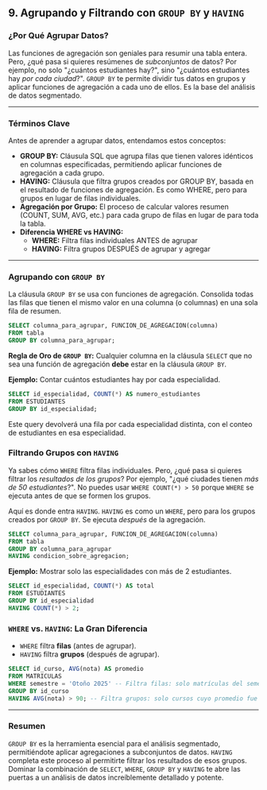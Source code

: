 ## 9. Agrupando y Filtrando con `GROUP BY` y `HAVING`

### ¿Por Qué Agrupar Datos?

Las funciones de agregación son geniales para resumir una tabla entera. Pero, ¿qué pasa si quieres resúmenes de *subconjuntos* de datos? Por ejemplo, no solo "¿cuántos estudiantes hay?", sino "¿cuántos estudiantes hay *por cada ciudad*?". `GROUP BY` te permite dividir tus datos en grupos y aplicar funciones de agregación a cada uno de ellos. Es la base del análisis de datos segmentado.

---

### Términos Clave

Antes de aprender a agrupar datos, entendamos estos conceptos:

- **GROUP BY:** Cláusula SQL que agrupa filas que tienen valores idénticos en columnas especificadas, permitiendo aplicar funciones de agregación a cada grupo.
- **HAVING:** Cláusula que filtra grupos creados por GROUP BY, basada en el resultado de funciones de agregación. Es como WHERE, pero para grupos en lugar de filas individuales.
- **Agregación por Grupo:** El proceso de calcular valores resumen (COUNT, SUM, AVG, etc.) para cada grupo de filas en lugar de para toda la tabla.
- **Diferencia WHERE vs HAVING:**
  - **WHERE:** Filtra filas individuales ANTES de agrupar
  - **HAVING:** Filtra grupos DESPUÉS de agrupar y agregar

---

### Agrupando con `GROUP BY`

La cláusula `GROUP BY` se usa con funciones de agregación. Consolida todas las filas que tienen el mismo valor en una columna (o columnas) en una sola fila de resumen.
```sql
SELECT columna_para_agrupar, FUNCION_DE_AGREGACION(columna)
FROM tabla
GROUP BY columna_para_agrupar;
```

**Regla de Oro de `GROUP BY`:** Cualquier columna en la cláusula `SELECT` que no sea una función de agregación **debe** estar en la cláusula `GROUP BY`.

**Ejemplo:** Contar cuántos estudiantes hay por cada especialidad.
```sql
SELECT id_especialidad, COUNT(*) AS numero_estudiantes
FROM ESTUDIANTES
GROUP BY id_especialidad;
```

Este query devolverá una fila por cada especialidad distinta, con el conteo de estudiantes en esa especialidad.

### Filtrando Grupos con `HAVING`

Ya sabes cómo `WHERE` filtra filas individuales. Pero, ¿qué pasa si quieres filtrar los *resultados de los grupos*? Por ejemplo, "¿qué ciudades tienen *más de 50 estudiantes*?". No puedes usar `WHERE COUNT(*) > 50` porque `WHERE` se ejecuta antes de que se formen los grupos.

Aquí es donde entra `HAVING`. `HAVING` es como un `WHERE`, pero para los grupos creados por `GROUP BY`. Se ejecuta *después* de la agregación.
```sql
SELECT columna_para_agrupar, FUNCION_DE_AGREGACION(columna)
FROM tabla
GROUP BY columna_para_agrupar
HAVING condicion_sobre_agregacion;
```

**Ejemplo:** Mostrar solo las especialidades con más de 2 estudiantes.
```sql
SELECT id_especialidad, COUNT(*) AS total
FROM ESTUDIANTES
GROUP BY id_especialidad
HAVING COUNT(*) > 2;
```

### `WHERE` vs. `HAVING`: La Gran Diferencia

- `WHERE` filtra **filas** (antes de agrupar).
- `HAVING` filtra **grupos** (después de agrupar).
```sql
SELECT id_curso, AVG(nota) AS promedio
FROM MATRICULAS
WHERE semestre = 'Otoño 2025' -- Filtra filas: solo matrículas del semestre Otoño 2025
GROUP BY id_curso
HAVING AVG(nota) > 90; -- Filtra grupos: solo cursos cuyo promedio fue mayor a 90
```

---

### Resumen

`GROUP BY` es la herramienta esencial para el análisis segmentado, permitiéndote aplicar agregaciones a subconjuntos de datos. `HAVING` completa este proceso al permitirte filtrar los resultados de esos grupos. Dominar la combinación de `SELECT`, `WHERE`, `GROUP BY` y `HAVING` te abre las puertas a un análisis de datos increíblemente detallado y potente.